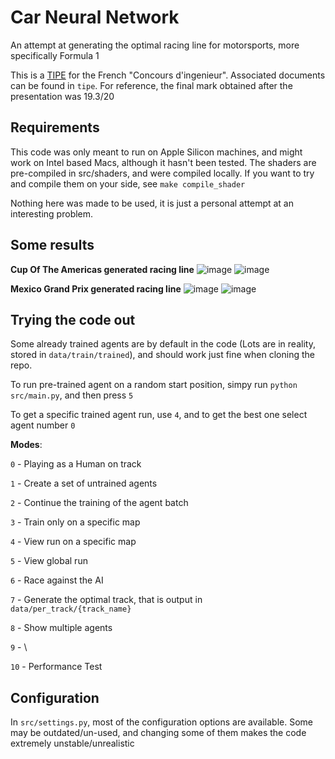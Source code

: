 # Car Neural Network
An attempt at generating the optimal racing line for motorsports, more specifically Formula 1


This is a [TIPE](https://www.scei-concours.fr/tipe.php) for the French "Concours d'ingenieur". Associated documents can be found in `tipe`.
For reference, the final mark obtained after the presentation was 19.3/20 

## Requirements
This code was only meant to run on Apple Silicon machines, and might work on Intel based Macs, although it hasn't been tested. The shaders are pre-compiled in src/shaders, and were compiled locally. If you want to try and compile them on your side, see `make compile_shader`

Nothing here was made to be used, it is just a personal attempt at an interesting problem.

## Some results
__Cup Of The Americas generated racing line__
![image](https://github.com/Al0den/car-neural-network/assets/111601320/59dd49ef-b57f-48d8-8f03-62820887eb74)
![image](https://github.com/Al0den/car-neural-network/assets/111601320/d190e44d-b929-41b1-a346-fd81e38e7ad0)

__Mexico Grand Prix generated racing line__
![image](https://github.com/Al0den/car-neural-network/assets/111601320/717f3e9b-1d57-4052-bc21-84407aedc549)
![image](https://github.com/Al0den/car-neural-network/assets/111601320/8b88b6d7-cb06-4fcb-882f-152dc935cf7b)

## Trying the code out
Some already trained agents are by default in the code (Lots are in reality, stored in `data/train/trained`), and should work just fine when cloning the repo.

To run pre-trained agent on a random start position, simpy run `python src/main.py`, and then press `5`

To get a specific trained agent run, use `4`, and to get the best one select agent number `0`

**Modes**:

`0` - Playing as a Human on track

`1` - Create a set of untrained agents

`2` - Continue the training of the agent batch

`3` - Train only on a specific map

`4` - View run on a specific map

`5` - View global run

`6` - Race against the AI

`7` - Generate the optimal track, that is output in `data/per_track/{track_name}`

`8` - Show multiple agents

`9` - \

`10` - Performance Test


## Configuration

In `src/settings.py`, most of the configuration options are available. Some may be outdated/un-used, and changing some of them makes the code extremely unstable/unrealistic



